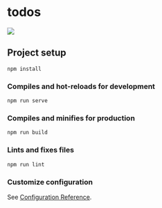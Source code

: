 # todos

<img src="https://user-images.githubusercontent.com/33117554/107792784-e044e480-6d98-11eb-8887-3b75dddc4dda.png">

## Project setup
```
npm install
```

### Compiles and hot-reloads for development
```
npm run serve
```

### Compiles and minifies for production
```
npm run build
```

### Lints and fixes files
```
npm run lint
```

### Customize configuration
See [Configuration Reference](https://cli.vuejs.org/config/).
